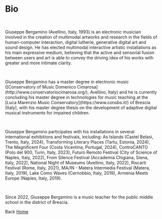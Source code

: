 # Bio
<br>

Giuseppe Bergamino (Avellino, Italy, 1993) is an electronic musician involved in the creation of multimodal artworks and research in the fields of human-computer interaction, digital lutherie, generative digital art and sound design. He has elected multimodal interactive artistic installations as his main expressive medium, believing that the active and sensorial fusion between users and art is able to convey the driving idea of his works with greater and more intimate clarity.
<p><br></p>
Giuseppe Bergamino has a master degree in electronic music ([Conservatory of Music Domenico Cimarosa](http://www.conservatoriocimarosa.org/), Avellino, Italy) and he is currently concluding his master degree in technologies for music teaching at the [Luca Marenzio Music Conservatory](https://www.consbs.it/) of Brescia (Italy), with his master degree thesis on the development of adaptive digital musical instruments for impaired children.
<p><br></p>
Giuseppe Bergamino participates with his installations in several international exhibitions and festivals, including: As Islands (Castel Belasi, Trento, Italy, 2024), Transforming Literary Places (Tartu, Estonia, 2024), The Magnificent Four (Costa Vicentina, Portugal, 2024), ControCANTO (Polo del 900, Turin, Italy, 2023), Futuro Remoto Festival (City of Science of Naples, Italy, 2022), From Silence Festival (Accademia Chigiana, Siena, Italy, 2022), National Night of Museums (Avellino, Italy, 2022), Riscarti Festival (Rome, Italy, 2021), MA/IN - Matera Intermedia Festival (Matera, Italy, 2019), Lake Como Waves (Cernobbio, Italy, 2019), Armenia Meets Europe (Naples, Italy, 2019).
<p><br></p>
Since 2022, Giuseppe Bergamino is a music teacher for the public middle school in the district of Brescia.
<br>

Back [Home](https://giuseppebergamino.github.io/Home/)


